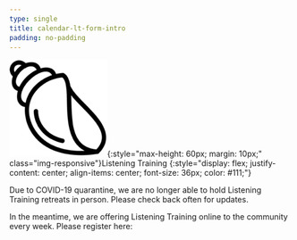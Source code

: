 ```yaml
---
type: single
title: calendar-lt-form-intro
padding: no-padding
---
```


![](/assets/images/listening-training/listening-training-icon.png){:style="max-height: 60px; margin: 10px;" class="img-responsive"}Listening&nbsp;Training
{:style="display: flex; justify-content: center; align-items: center; font-size: 36px; color: #111;"}

Due to COVID-19 quarantine, we are no longer able to hold Listening Training retreats in person. Please check back often for updates.

In the meantime, we are offering Listening Training online to the community every week. Please register here:
